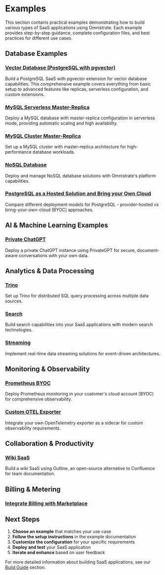# Examples

This section contains practical examples demonstrating how to build various types of SaaS applications using Omnistrate. Each example provides step-by-step guidance, complete configuration files, and best practices for different use cases.

## Database Examples

### [Vector Database (PostgreSQL with pgvector)](dbaas/index.md)

Build a PostgreSQL SaaS with pgvector extension for vector database capabilities. This comprehensive example covers everything from basic setup to advanced features like replicas, serverless configuration, and custom extensions.

### [MySQL Serverless Master-Replica](mysql-master-replica-serverless/index.md)

Deploy a MySQL database with master-replica configuration in serverless mode, providing automatic scaling and high availability.

### [MySQL Cluster Master-Replica](mysql-cluster-master-replica/index.md)

Set up a MySQL cluster with master-replica architecture for high-performance database workloads.

### [NoSQL Database](nosql/index.md)

Deploy and manage NoSQL database solutions with Omnistrate's platform capabilities.

### [PostgreSQL as a Hosted Solution and Bring your Own Cloud](postgres-provider-and-byoc/index.md)

Compare different deployment models for PostgreSQL - provider-hosted vs bring-your-own-cloud (BYOC) approaches.

## AI & Machine Learning Examples

### [Private ChatGPT](private-chatgpt/index.md)

Deploy a private ChatGPT instance using PrivateGPT for secure, document-aware conversations with your own data.

## Analytics & Data Processing

### [Trino](trino-byoc/index.md)

Set up Trino for distributed SQL query processing across multiple data sources.

### [Search](search/index.md)

Build search capabilities into your SaaS applications with modern search technologies.

### [Streaming](streaming/index.md)

Implement real-time data streaming solutions for event-driven architectures.

## Monitoring & Observability

### [Prometheus BYOC](prometheus-byoc/index.md)

Deploy Prometheus monitoring in your customer's cloud account (BYOC) for comprehensive observability.

### [Custom OTEL Exporter](custom-otel-sidecar/index.md)

Integrate your own OpenTelemetry exporter as a sidecar for custom observability requirements.

## Collaboration & Productivity

### [Wiki SaaS](wiki/index.md)

Build a wiki SaaS using Outline, an open-source alternative to Confluence for team documentation.

## Billing & Metering

### [Integrate Billing with Marketplace](integrate-billing-with-marketplace/index.md)

## Next Steps

1. **Choose an example** that matches your use case
2. **Follow the setup instructions** in the example documentation
3. **Customize the configuration** for your specific requirements
4. **Deploy and test** your SaaS application
5. **Iterate and enhance** based on user feedback

For more detailed information about building SaaS applications, see our [Build Guide](../build-guides/api-params.md) section.
